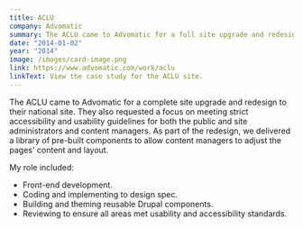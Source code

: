 ```yaml
---
title: ACLU
company: Advomatic
summary: The ACLU came to Advomatic for a full site upgrade and redesign to their national site.
date: "2014-01-02"
year: "2014"
image: /images/card-image.png
link: https://www.advomatic.com/work/aclu
linkText: View the case study for the ACLU site.
---
```

The ACLU came to Advomatic for a complete site upgrade and redesign to their national site. They also requested a focus on meeting strict accessibility and usability guidelines for both the public and site administrators and content managers. As part of the redesign, we delivered a library of pre-built components to allow content managers to adjust the pages' content and layout.

<p class="toggle-role">My role included:</p>

- Front-end development.
- Coding and implementing to design spec.
- Building and theming reusable Drupal components.
- Reviewing to ensure all areas met usability and accessibility standards.
